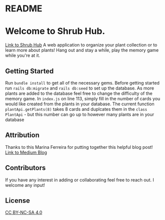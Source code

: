 # README


# Welcome to Shrub Hub.
[Link to Shrub Hub](https://sleepy-volhard-b57b99.netlify.app/)
A web application to organize your plant collection or to learn more about plants! Hang out and stay a while, play the memory game while you're at it. 

## Getting Started
Run `bundle install` to get all of the necessary gems. Before getting started run `rails db:migrate` and `rails db:seed` to set up the database. As more plants are added to the database feel free to change the difficulty of the memory game. In `index.js` on line 113, simply fill in the number of cards you would like created from the plants in your database. The current function `plantApi.getPlants(8)` takes 8 cards and duplcates them in the `class PlantApi` - but this number can go up to however many plants are in your database

## Attribution

Thanks to this Marina Ferreira for putting together this helpful blog post! [Link to Medium Blog]( https://medium.com/free-code-camp/vanilla-javascript-tutorial-build-a-memory-game-in-30-minutes-e542c4447eae)


## Contributors 
If you have any interest in adding or collaborating feel free to reach out. I welcome any input!


## License
[CC BY-NC-SA 4.0]( https://creativecommons.org/licenses/by-nc-sa/4.0/
)

